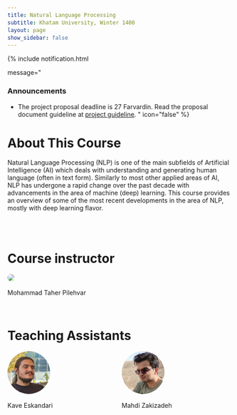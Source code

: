 ```yaml
---
title: Natural Language Processing
subtitle: Khatam University, Winter 1400
layout: page
show_sidebar: false
---
```


{% include notification.html

message="
### Announcements
* The project proposal deadline is 27 Farvardin. Read the proposal document guideline at [project guideline](guideline).
" 
icon="false"
%}

# About This Course

Natural Language Processing (NLP) is one of the main subfields of Artificial Intelligence (AI) which deals with understanding and generating human language (often in text form). Similarly to most other applied areas of AI, NLP has undergone a rapid change over the past decade with advancements in the area of machine (deep) learning. This course provides an overview of some of the most recent developments in the area of NLP, mostly with deep learning flavor.


<div class="container">
 <br><br>
 
 <div class="columns is-multiline">            
  <div class="column is-desktop is-half-desktop is-one-third-widescreen">
   <h1>
    Course instructor
   </h1>
   <div class="columns is-multiline">
    <div class="column is-6 has-text-centered">
     <img src="assets/img/taher.jpg" height="auto" width="96" style="border-radius:100%">
     <p class="subtitle is-5">Mohammad Taher Pilehvar</p>
    </div>
   </div>
  </div>
 </div>
 
 <br>
 
 <div class="columns is-multiline">        
 
  <div class="column is-desktop is-half-widescreen">
   <h1>
    Teaching Assistants
   </h1>
   <div class="columns is-multiline">
    <div class="column is-3 has-text-centered">
     <img src="assets/img/kave.jpg" height="auto" width="96" style="border-radius:100%">
     <p class="subtitle is-5">Kave Eskandari</p>
    </div>
    <div class="column is-3 has-text-centered">
     <img src="assets/img/mahdi.jpg" height="auto" width="96" style="border-radius:100%">
     <p class="subtitle is-5">Mahdi Zakizadeh</p>
    </div>
   </div>
   </div>
   </div>
   
   <br><br><br><br>
 
</div>
